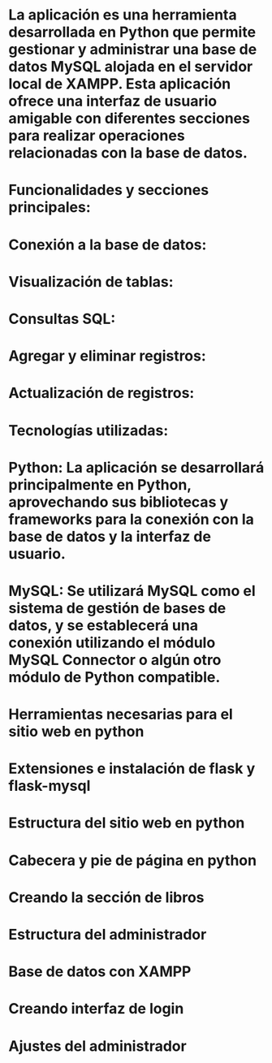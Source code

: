 # La aplicación es una herramienta desarrollada en Python que permite gestionar y administrar una base de datos MySQL alojada en el servidor local de XAMPP. Esta aplicación ofrece una interfaz de usuario amigable con diferentes secciones para realizar operaciones relacionadas con la base de datos.

# Funcionalidades y secciones principales:

# Conexión a la base de datos:


# Visualización de tablas:


# Consultas SQL:


# Agregar y eliminar registros:


# Actualización de registros:

# Tecnologías utilizadas:

# Python: La aplicación se desarrollará principalmente en Python, aprovechando sus bibliotecas y frameworks para la conexión con la base de datos y la interfaz de usuario.
# MySQL: Se utilizará MySQL como el sistema de gestión de bases de datos, y se establecerá una conexión utilizando el módulo MySQL Connector o algún otro módulo de Python compatible.

# Herramientas necesarias para el sitio web en python
# Extensiones e instalación de flask y flask-mysql
# Estructura del sitio web en python
# Cabecera y pie de página en python
# Creando la sección de libros
# Estructura del administrador
# Base de datos con XAMPP
# Creando interfaz de login
# Ajustes del administrador